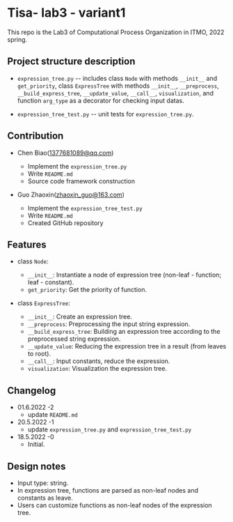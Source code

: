 # Tisa- lab3 - variant1

This repo is the Lab3 of Computational Process Organization in ITMO, 2022 spring.

## Project structure description

- `expression_tree.py` -- includes class `Node` with methods `__init__` and `get_priority`,
 class `ExpressTree` with methods `__init__`, `__preprocess`, `__build_express_tree`,
 `__update_value`, `__call__`, `visualization`,
 and function `arg_type` as a decorator for checking input datas.

- `expression_tree_test.py` -- unit tests for `expression_tree.py`.

## Contribution

- Chen Biao(1377681089@qq.com)
  - Implement the `expression_tree.py`
  - Write `README.md`
  - Source code framework construction

- Guo Zhaoxin(zhaoxin_guo@163.com)
  - Implement the `expression_tree_test.py`
  - Write `README.md`
  - Created GitHub repository

## Features

- class `Node`:
  - `__init__`: Instantiate a node of expression tree
 (non-leaf - function; leaf - constant).
  - `get_priority`: Get the priority of function.

- class `ExpressTree`:
  - `__init__`: Create an expression tree.
  - `__preprocess`: Preprocessing the input string expression.
  - `__build_express_tree`: Building an expression tree
   according to the preprocessed string expression.
  - `__update_value`: Reducing the expression tree in a result (from leaves to root).
  - `__call__`: Input constants, reduce the expression.
  - `visualization`: Visualization the expression tree.

## Changelog

- 01.6.2022 -2
  - update `README.md`
- 20.5.2022 -1
  - update `expression_tree.py` and `expression_tree_test.py`
- 18.5.2022 -0
  - Initial.

## Design notes

- Input type: string.
- In expression tree, functions are parsed as non-leaf nodes and constants as leave.
- Users can customize functions as non-leaf nodes of the expression tree.
